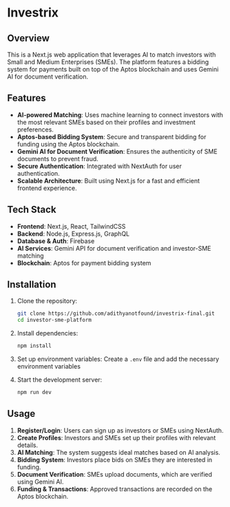 # Investrix

## Overview
This is a Next.js web application that leverages AI to match investors with Small and Medium Enterprises (SMEs). The platform features a bidding system for payments built on top of the Aptos blockchain and uses Gemini AI for document verification.

## Features
- **AI-powered Matching**: Uses machine learning to connect investors with the most relevant SMEs based on their profiles and investment preferences.
- **Aptos-based Bidding System**: Secure and transparent bidding for funding using the Aptos blockchain.
- **Gemini AI for Document Verification**: Ensures the authenticity of SME documents to prevent fraud.
- **Secure Authentication**: Integrated with NextAuth for user authentication.
- **Scalable Architecture**: Built using Next.js for a fast and efficient frontend experience.

## Tech Stack
- **Frontend**: Next.js, React, TailwindCSS
- **Backend**: Node.js, Express.js, GraphQL
- **Database & Auth**: Firebase
- **AI Services**: Gemini API for document verification and investor-SME matching
- **Blockchain**: Aptos for payment bidding system

## Installation

1. Clone the repository:
   ```sh
   git clone https://github.com/adithyanotfound/investrix-final.git
   cd investor-sme-platform
   ```
2. Install dependencies:
   ```sh
   npm install
   ```
3. Set up environment variables:
   Create a `.env` file and add the necessary environment variables

4. Start the development server:
   ```sh
   npm run dev
   ```

## Usage
1. **Register/Login**: Users can sign up as investors or SMEs using NextAuth.
2. **Create Profiles**: Investors and SMEs set up their profiles with relevant details.
3. **AI Matching**: The system suggests ideal matches based on AI analysis.
4. **Bidding System**: Investors place bids on SMEs they are interested in funding.
5. **Document Verification**: SMEs upload documents, which are verified using Gemini AI.
6. **Funding & Transactions**: Approved transactions are recorded on the Aptos blockchain.
